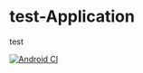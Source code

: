# test-Application
test

[![Android CI](https://github.com/negiseijin/test-Application/actions/workflows/android.yml)](https://github.com/negiseijin/test-Application/actions/workflows/android.yml)
